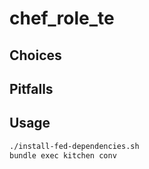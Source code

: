 # chef_role_te

## Choices

## Pitfalls

## Usage
```bash
./install-fed-dependencies.sh
bundle exec kitchen conv
```
